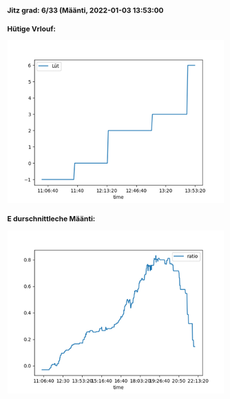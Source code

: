 ### Jitz grad: 6/33 (Määnti, 2022-01-03 13:53:00

### Hütige Vrlouf:
![Graph](Today.png)

### E durschnittleche Määnti:
![Graph](Määnti.png)
